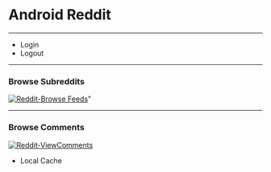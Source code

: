 # Android Reddit
----
* Login
* Logout

----
<h3> Browse Subreddits </h3>

<a href="https://imgflip.com/gif/2fomdn"><img src="https://media.giphy.com/media/X7ET6o8O1cfNzQxUZ6/giphy.gif" title="Reddit-Browse Feeds"/></a>"

----
<h3> Browse Comments </h3>

<a href="https://imgflip.com/gif/2fomdn"><img src="https://media.giphy.com/media/1qfeWtgJYALZmrgZP4/giphy.gif" title="Reddit-ViewComments"/></a>

* Local Cache



